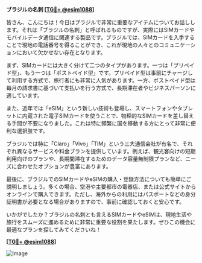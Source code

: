**ブラジルの名刺 [[TG💪+ @esim1088](https://t.me/s/esim1088)]**

皆さん、こんにちは！今日はブラジルで非常に重要なアイテムについてお話しします。それは「ブラジルの名刺」と呼ばれるものですが、実際にはSIMカードやモバイルデータ通信に関連する製品です。ブラジルでは、SIMカードを入手することで現地の電話番号を得ることができ、これが現地の人々とのコミュニケーションにおいて欠かせない存在となります。

まず、SIMカードには大きく分けて二つのタイプがあります。一つは「プリペイド型」、もう一つは「ポストペイド型」です。プリペイド型は事前にチャージして利用する方式で、旅行者にも非常に人気があります。一方、ポストペイド型は毎月の請求書に基づいて支払いを行う方式で、長期滞在者やビジネスパーソンに適しています。

また、近年では「eSIM」という新しい技術も登場し、スマートフォンやタブレットに内蔵された電子SIMカードを使うことで、物理的なSIMカードを差し替える手間が不要になりました。これは特に頻繁に国を移動する方にとって非常に便利な選択肢です。

ブラジルでは特に「Claro」「Vivo」「TIM」という三大通信会社が有名で、それぞれ異なるサービスや料金プランを提供しています。例えば、観光客向けの短期利用向けのプランや、長期間滞在するためのデータ容量無制限プランなど、ニーズに合わせたオプションが豊富にあります。

最後に、ブラジルでのSIMカードやeSIMの購入・登録方法についても簡単にご説明しましょう。多くの場合、空港や主要都市の電器店、または公式サイトからオンラインで購入できます。ただし、海外からの利用にはパスポートなどの身分証明書が必要となる場合がありますので、事前に確認しておくと安心です。

いかがでしたか？ブラジルの名刺とも言えるSIMカードやeSIMは、現地生活や旅行をスムーズに進めるために非常に重要な役割を果たします。ぜひこの機会に最適なプランを探してみてくださいね！

**[[TG💪+ @esim1088](https://t.me/s/esim1088)]**

![Image](https://i.postimg.cc/Y0z9fWf4/image.png)